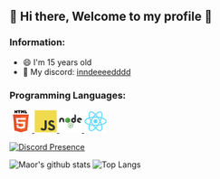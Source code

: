 ## 👋 Hi there, Welcome to my profile 👋

<h3 align="left">Information:</h3>

- 😄 I'm 15 years old
- 📨 My discord: [inndeeeedddd](https://discord.com/users/751477884933374103)

<h3 align="left">Programming Languages:</h3>

<p align="left">
    <a href="https://www.w3.org/html/" target="_blank" rel="noreferrer"> <img
            src="https://raw.githubusercontent.com/devicons/devicon/master/icons/html5/html5-original-wordmark.svg"
            alt="html5" width="40" height="40" />
    </a>    
    <a href="https://developer.mozilla.org/en-US/docs/Web/JavaScript" target="_blank" rel="noreferrer"> <img
            src="https://raw.githubusercontent.com/devicons/devicon/master/icons/javascript/javascript-original.svg"
            alt="javascript" width="40" height="40" />
    </a>
    <a href="https://nodejs.org" target="_blank" rel="noreferrer">
        <img src="https://raw.githubusercontent.com/devicons/devicon/master/icons/nodejs/nodejs-original-wordmark.svg"
            alt="Node.js" width="40" height="40" />
    </a>
    <a href="https://reactjs.org" target="_blank" rel="noreferrer">
        <img src="https://raw.githubusercontent.com/devicons/devicon/master/icons/react/react-original.svg"
            alt="ReactJS" width="40" height="40" />
    </a>
</p>

[![Discord Presence](https://lanyard.cnrad.dev/api/751477884933374103?hideStatus=true)](https://discord.com/users/751477884933374103)

![Maor's github stats](https://github-readme-stats.vercel.app/api?username=T3HL3V1&show_icons=true&theme=tokyonight)
![Top Langs](https://github-readme-stats.vercel.app/api/top-langs/?username=T3HL3V1&layout=compact&theme=tokyonight)
